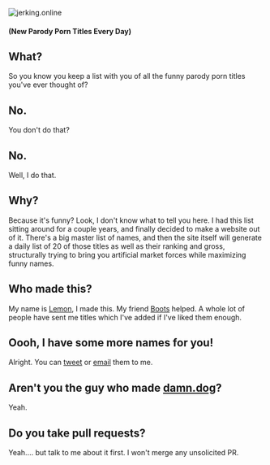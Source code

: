 ![jerking.online](https://ahoylemon.github.io/jerking.online/img/twitter-card.png)
#### (New Parody Porn Titles Every Day)

## What?
So you know you keep a list with you of all the funny parody porn titles you've ever thought of?

## No.
You don't do that?

## No.
Well, I do that.

## Why?
Because it's funny? Look, I don't know what to tell you here. I had this list sitting around for a couple years, and finally decided to make a website out of it. There's a big master list of names, and then the site itself will generate a daily list of 20 of those titles as well as their ranking and gross,  structurally trying to bring you artificial market forces while maximizing funny names.

## Who made this?
My name is [Lemon](http://ahoylemon.xyz), I made this. My friend [Boots](https://thefpl.us/meet/boots-raingear) helped. A whole lot of people have sent me titles which I've added if I've liked them enough.

## Oooh, I have some more names for you!
Alright. You can [tweet](https://twitter.com/AhoyLemon) or [email](mailto:lemon@thefpl.us) them to me.

## Aren't you the guy who made [damn.dog](https://damn.dog)?
Yeah.

## Do you take pull requests?
Yeah.... but talk to me about it first. I won't merge any unsolicited PR.